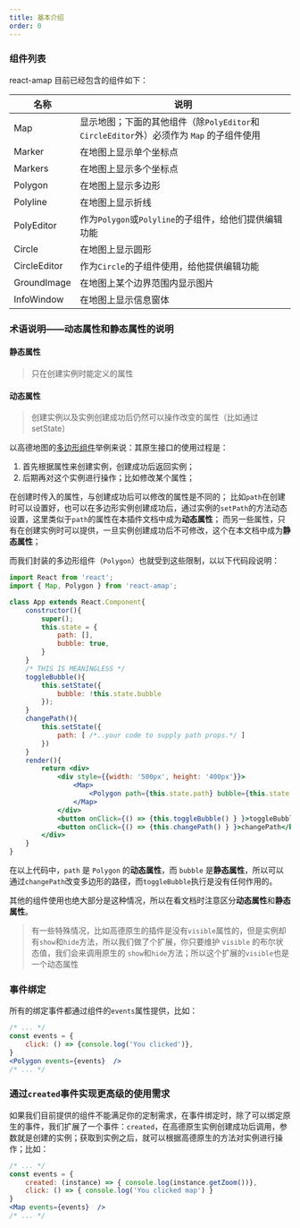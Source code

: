 ```yaml
---
title: 基本介绍
order: 0
---
```


### 组件列表

react-amap 目前已经包含的组件如下：

| 名称 | 说明 |
|------|------|
| Map | 显示地图；下面的其他组件（除`PolyEditor`和`CircleEditor`外）必须作为 `Map` 的子组件使用|
| Marker | 在地图上显示单个坐标点 |
| Markers | 在地图上显示多个坐标点 |
| Polygon | 在地图上显示多边形 |
| Polyline |在地图上显示折线 |
| PolyEditor | 作为`Polygon`或`Polyline`的子组件，给他们提供编辑功能 |
| Circle | 在地图上显示圆形 |
| CircleEditor | 作为`Circle`的子组件使用，给他提供编辑功能 |
| GroundImage | 在地图上某个边界范围内显示图片 |
| InfoWindow | 在地图上显示信息窗体 |

### 术语说明——**动态属性**和**静态属性**的说明


#### 静态属性
> 只在创建实例时能定义的属性

#### 动态属性
> 创建实例以及实例创建成功后仍然可以操作改变的属性（比如通过 setState）



以高德地图的[多边形组件](http://lbs.amap.com/api/javascript-api/reference/overlay#Polygon)举例来说：其原生接口的使用过程是：

1. 首先根据属性来创建实例，创建成功后返回实例；
2. 后期再对这个实例进行操作；比如修改某个属性；

在创建时传入的属性，与创建成功后可以修改的属性是不同的；
比如`path`在创建时可以设置好，也可以在多边形实例创建成功后，通过实例的`setPath`的方法动态设置，这里类似于`path`的属性在本插件文档中成为**动态属性**；
而另一些属性，只有在创建实例时可以提供，一旦实例创建成功后不可修改，这个在本文档中成为**静态属性**；

而我们封装的多边形组件（`Polygon`）也就受到这些限制，以以下代码段说明：

```jsx 
import React from 'react';
import { Map, Polygon } from 'react-amap';

class App extends React.Component{
    constructor(){
        super();
        this.state = {
            path: [],
            bubble: true,
        }
    }
    /* THIS IS MEANINGLESS */
    toggleBubble(){
        this.setState({
            bubble: !this.state.bubble
        });
    }
    changePath(){
        this.setState({
            path: [ /*..your code to supply path props.*/ ]
        })
    }
    render(){
        return <div>
            <div style={{width: '500px', height: '400px'}}>
                <Map>
                    <Polygon path={this.state.path} bubble={this.state.bubble}/>
                </Map>
            </div>
            <button onClick={() => {this.toggleBubble() } }>toggleBubble</button>
            <button onClick={() => {this.changePath() } }>changePath</button>
        </div>
    }
}
```

在以上代码中，`path` 是 `Polygon` 的**动态属性**，而 `bubble` 是**静态属性**，所以可以通过`changePath`改变多边形的路径，而`toggleBubble`执行是没有任何作用的。

其他的组件使用也绝大部分是这种情况，所以在看文档时注意区分**动态属性**和**静态属性**。


> 有一些特殊情况，比如高德原生的插件是没有`visible`属性的，但是实例却有`show`和`hide`方法，所以我们做了个扩展，你只要维护 `visible` 的布尔状态值，我们会来调用原生的 `show`和`hide`方法；所以这个扩展的`visible`也是一个动态属性


### 事件绑定

所有的绑定事件都通过组件的`events`属性提供，比如：
```jsx
/* ... */
const events = {
    click: () => {console.log('You clicked')},
}
<Polygon events={events}  />
/* ... */
```


### 通过`created`事件实现更高级的使用需求

如果我们目前提供的组件不能满足你的定制需求，在事件绑定时，除了可以绑定原生的事件，我们扩展了一个事件：`created`，在高德原生实例创建成功后调用，参数就是创建的实例；获取到实例之后，就可以根据高德原生的方法对实例进行操作；比如：

```jsx
/* ... */
const events = {
    created: (instance) => { console.log(instance.getZoom())},
    click: () => { console.log('You clicked map') }
}
<Map events={events}  />
/* ... */
```
